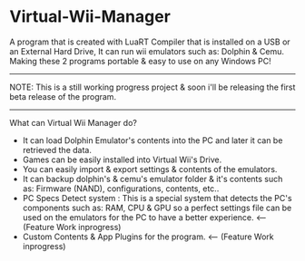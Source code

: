 # Virtual-Wii-Manager
A program that is created with LuaRT Compiler that is installed on a USB or an External Hard Drive, It can run wii emulators such as: Dolphin &amp; Cemu. Making these 2 programs portable &amp; easy to use on any Windows PC!

-----------------------------------------------------------------------------------------------------------------------------------------------------------------------------------------------------------------------

NOTE: This is a still working progress project & soon i'll be releasing the first beta release of the program.

-----------------------------------------------------------------------------------------------------------------------------------------------------------------------------------------------------------------------
What can Virtual Wii Manager do?

- It can load Dolphin Emulator's contents into the PC and later it can be retrieved the data.
- Games can be easily installed into Virtual Wii's Drive.
- You can easily import & export settings & contents of the emulators.
- It can backup dolphin's & cemu's emulator folder & it's contents such as: Firmware (NAND), configurations, contents, etc..
- PC Specs Detect system : This is a special system that detects the PC's components such as: RAM, CPU & GPU so a perfect settings file can be used on the emulators for the PC to have a better experience. <-- (Feature Work inprogress)
- Custom Contents & App Plugins for the program. <-- (Feature Work inprogress)
